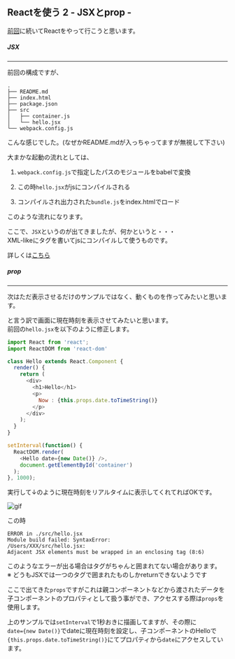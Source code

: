 ## Reactを使う 2 - JSXとprop -

[前回](http://developabout0309.blogspot.jp/2016/09/react-1.html)に続いてReactをやって行こうと思います。

##### JSX
****

前回の構成ですが、
```
.
├── README.md
├── index.html
├── package.json
├── src
│   ├── container.js
│   └── hello.jsx
└── webpack.config.js
```
こんな感じでした。(なぜかREADME.mdが入っちゃってますが無視して下さい)

大まかな起動の流れとしては、

1. `webpack.config.js`で指定したパスのモジュールをbabelで変換

2. この時`hello.jsx`がjsにコンパイルされる

3. コンパイルされ出力された`bundle.js`をindex.htmlでロード

このような流れになります。

ここで、`JSX`というのが出てきましたが、何かというと・・・<br>
XML-likeにタグを書いてjsにコンパイルして使うものです。

詳しくは[こちら](http://facebook.github.io/jsx/)

##### prop
****

次はただ表示させるだけのサンプルではなく、動くものを作ってみたいと思います。

と言う訳で画面に現在時刻を表示させてみたいと思います。<br>
前回の`hello.jsx`を以下のように修正します。

```js
import React from 'react';
import ReactDOM from 'react-dom'

class Hello extends React.Component {
  render() {
    return (
      <div>
        <h1>Hello</h1>
        <p>
          Now : {this.props.date.toTimeString()}
        </p>
      </div>
    );
  }
}

setInterval(function() {
  ReactDOM.render(
    <Hello date={new Date()} />,
    document.getElementById('container')
  );
}, 1000);
```

実行して↓のように現在時刻をリアルタイムに表示してくれてればOKです。

![gif](http://slowhand0309.github.io/images/blog/react/react_2.gif)

この時
```
ERROR in ./src/hello.jsx
Module build failed: SyntaxError:
/Users/XXX/src/hello.jsx:
Adjacent JSX elements must be wrapped in an enclosing tag (8:6)
```
このようなエラーが出る場合はタグがちゃんと囲まれてない場合があります。<br>
※ どうもJSXでは一つのタグで囲まれたものしかreturnできないようです

ここで出てきた`props`ですがこれは親コンポーネントなどから渡されたデータを<br>
子コンポーネントのプロパティとして扱う事ができ、アクセスする際は`props`を使用します。

上のサンプルでは`setInterval`で1秒おきに描画してますが、その際に<br>
`date={new Date()}`でdateに現在時刻を設定し、子コンポーネントのHelloで<br>
`{this.props.date.toTimeString()}`にてプロパティから`date`にアクセスしています。
